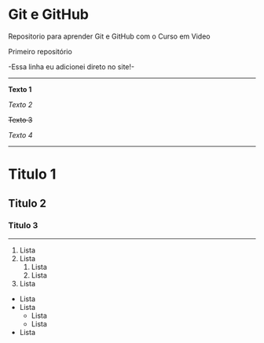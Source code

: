 # Git e GitHub
 Repositorio para aprender Git e GitHub com o Curso em Video
 
 Primeiro repositório
 
 -Essa linha eu adicionei direto no site!-

 ---

**Texto 1**

*Texto 2*

~~Texto 3~~

_*Texto 4*_

***

# Titulo 1

## Titulo 2

### Titulo 3

---

1. Lista 
1. Lista 
   1. Lista 
   1. Lista 
1. Lista

* Lista 
* Lista
   * Lista
   * Lista
* Lista